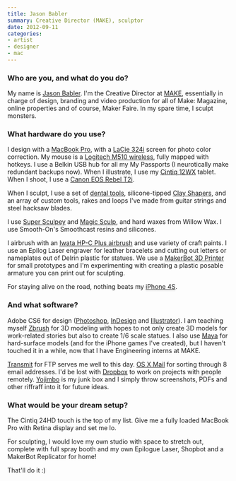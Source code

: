 ```yaml
---
title: Jason Babler
summary: Creative Director (MAKE), sculptor
date: 2012-09-11
categories:
- artist
- designer
- mac
---
```


### Who are you, and what do you do?

My name is [Jason Babler](http://www.mantlestudios.com/ "Jason's website."). I'm the Creative Director at [MAKE](http://makezine.com/ "A DIY magazine."), essentially in charge of design, branding and video production for all of Make: Magazine, online properties and of course, Maker Faire. In my spare time, I sculpt monsters.

### What hardware do you use?

I design with a [MacBook Pro][macbook-pro], with a [LaCie 324i][324i] screen for photo color correction. My mouse is a [Logitech M510 wireless][m510], fully mapped with hotkeys. I use a Belkin USB hub for all my My Passports (I neurotically make redundant backups now). When I illustrate, I use my [Cintiq 12WX][cintiq] tablet. When I shoot, I use a [Canon EOS Rebel T2i][eos-rebel-t2i].

When I sculpt, I use a set of [dental tools](http://www.sculpturedepot.net/clay-wax-tools/steel-tools.htm "A set of dental tools for sculpting."), silicone-tipped [Clay Shapers][clay-shapers], and an array of custom tools, rakes and loops I've made from guitar strings and steel hacksaw blades. 

I use [Super Sculpey][super-sculpey] and [Magic Sculp][magic-sculp], and hard waxes from Willow Wax. I use Smooth-On's Smoothcast resins and silicones.

I airbrush with an [Iwata HP-C Plus airbrush][hp-c-plus] and use variety of craft paints. I use an Epilog Laser engraver for leather bracelets and cutting out letters or nameplates out of Delrin plastic for statues. We use a [MakerBot 3D Printer][replicator] for small prototypes and I'm experimenting with creating a plastic posable armature you can print out for sculpting.

For staying alive on the road, nothing beats my [iPhone 4S][iphone-4s].

### And what software?

Adobe CS6 for design ([Photoshop][], [InDesign][] and [Illustrator][]). I am teaching myself [Zbrush][] for 3D modeling with hopes to not only create 3D models for work-related stories but also to create 1/6 scale statues. I also use [Maya][] for hard-surface models (and for the iPhone games I've created), but I haven't touched it in a while, now that I have Engineering interns at MAKE.

[Transmit][] for FTP serves me well to this day. [OS X Mail][mail] for sorting through 8 email addresses. I'd be lost with [Dropbox][] to work on projects with people remotely. [Yojimbo][] is my junk box and I simply throw screenshots, PDFs and other riffraff into it for future ideas. 

### What would be your dream setup?

The Cintiq 24HD touch is the top of my list. Give me a fully loaded MacBook Pro with Retina display and set me lo. 

For sculpting, I would love my own studio with space to stretch out, complete with full spray booth and my own Epilogue Laser, Shopbot and a MakerBot Replicator for home!

That'll do it :)

[324i]: http://web.archive.org/web/20151126215225/http://www.amazon.com:80/LaCie-Monitor-P-IPS-Panel-AdobeRGB/dp/B00452TLAE? "A 24 inch LCD screen."
[cintiq]: https://www.wacom.com/en-us/us/cintiq "A computer screen you can draw on."
[clay-shapers]: http://web.archive.org/web/20200224084257/http://www.sculpt.com:80/catalog_98/CLAYTOOLS/clayshapers.htm "Silicone-tipped tools for sculpting and modelling."
[dropbox]: https://www.dropbox.com/ "Online syncing and storage."
[eos-rebel-t2i]: https://en.wikipedia.org/wiki/Canon_EOS_550D "An 18 megapixel camera."
[hp-c-plus]: http://www.iwata-airbrush.com/products/iwata-airbrushes/high-performance-plus/hp-c-plus/ "An airbrush."
[illustrator]: https://www.adobe.com/products/illustrator.html "A vector graphics editor."
[indesign]: https://www.adobe.com/products/indesign.html "A desktop/web publishing application."
[iphone-4s]: https://en.wikipedia.org/wiki/IPhone_4S "A smartphone."
[m510]: https://www.logitech.com/en-us/product/wireless-mouse-m510.html "A wireless mouse."
[macbook-pro]: https://www.apple.com/macbook-pro/ "A laptop."
[magic-sculp]: http://web.archive.org/web/20221022133122/https://magicsculp.com/ "An epoxy modelling putty."
[mail]: https://en.wikipedia.org/wiki/Mail_(application) "The default Mac OS X mail client."
[maya]: http://web.archive.org/web/20221224070508/https://www.autodesk.com/products/maya/overview "3D animation software."
[photoshop]: https://www.adobe.com/products/photoshop.html "A bitmap image editor."
[replicator]: https://store.makerbot.com/replicator "A 3D printer."
[super-sculpey]: http://web.archive.org/web/20161122100423/http://www.sculpey.com:80/product/super-sculpey/ "A polymer modelling clay."
[transmit]: https://panic.com/transmit/ "An FTP/SFTP client for the Mac."
[yojimbo]: http://www.barebones.com/products/Yojimbo/ "Data 'bucket' software for the Mac."
[zbrush]: http://pixologic.com/zbrush/ "3D digital painting and sculpture software."
